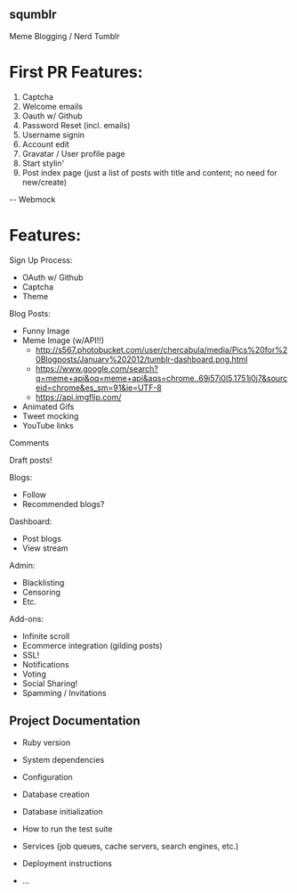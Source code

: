 squmblr
-------

Meme Blogging / Nerd Tumblr


First PR Features:
=========
 1. Captcha
 2. Welcome emails
 3. Oauth w/ Github
 4. Password Reset (incl. emails)
 5. Username signin
 6. Account edit
 7. Gravatar / User profile page
 8. Start stylin'
 9. Post index page (just a list of posts with title and content; no need for new/create)

-- Webmock

Features:
=========

Sign Up Process:

  * OAuth w/ Github
  * Captcha
  * Theme

Blog Posts:

  * Funny Image
  * Meme Image (w/API!!)
    * http://s567.photobucket.com/user/chercabula/media/Pics%20for%20Blogposts/January%202012/tumblr-dashboard.png.html
    * https://www.google.com/search?q=meme+api&oq=meme+api&aqs=chrome..69i57j0l5.1751j0j7&sourceid=chrome&es_sm=91&ie=UTF-8
    * https://api.imgflip.com/
  * Animated Gifs
  * Tweet mocking
  * YouTube links

Comments

Draft posts!

Blogs:

  * Follow
  * Recommended blogs?

Dashboard:

  * Post blogs
  * View stream

Admin:

  * Blacklisting
  * Censoring
  * Etc.

Add-ons:

  * Infinite scroll
  * Ecommerce integration (gilding posts)
  * SSL!
  * Notifications
  * Voting
  * Social Sharing!
  * Spamming / Invitations


## Project Documentation

* Ruby version

* System dependencies

* Configuration

* Database creation

* Database initialization

* How to run the test suite

* Services (job queues, cache servers, search engines, etc.)

* Deployment instructions

* ...
